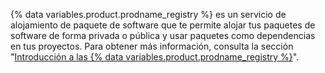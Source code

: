 {% data variables.product.prodname_registry %} es un servicio de alojamiento de paquete de software que te permite alojar tus paquetes de software de forma privada o pública y usar paquetes como dependencias en tus proyectos. Para obtener más información, consulta la sección "[Introducción a las {% data variables.product.prodname_registry %}](/packages/learn-github-packages/introduction-to-github-packages)".
